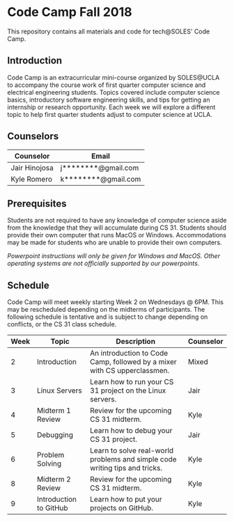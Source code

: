 # Code Camp Fall 2018

This repository contains all materials and code for tech@SOLES' Code Camp.

## Introduction

Code Camp is an extracurricular mini-course organized by SOLES@UCLA to accompany the course work of first quarter computer science and electrical engineering students. Topics covered include computer science basics, introductory software engineering skills, and tips for getting an internship or research opportunity. Each week we will explore a different topic to help first quarter students adjust to computer science at UCLA.

## Counselors

| Counselor | Email |
| --- | --- |
| Jair Hinojosa | j********@gmail.com |
| Kyle Romero | k********@gmail.com |

## Prerequisites

Students are not required to have any knowledge of computer science aside from the knowledge that they will accumulate during CS 31. Students should provide their own computer that runs MacOS or Windows. Accommodations may be made for students who are unable to provide their own computers.

*Powerpoint instructions will only be given for Windows and MacOS. Other operating systems are not officially supported by our powerpoints.*


## Schedule

Code Camp will meet weekly starting Week 2 on Wednesdays @ 6PM. This may be rescheduled depending on the midterms of participants. The following schedule is tentative and is subject to change depending on conflicts, or the CS 31 class schedule. 

| Week | Topic | Description | Counselor |
| --- | --- | --- | --- |
| 2 | Introduction | An introduction to Code Camp, followed by a mixer with CS upperclassmen. | Mixed |
| 3 | Linux Servers | Learn how to run your CS 31 project on the Linux servers. | Jair |
| 4 | Midterm 1 Review | Review for the upcoming CS 31 midterm. | Kyle |
| 5 | Debugging | Learn how to debug your CS 31 project. | Jair |
| 6 | Problem Solving | Learn to solve real-world problems and simple code writing tips and tricks. | Kyle |
| 8 | Midterm 2 Review | Review for the upcoming CS 31 midterm. | Kyle |
| 9 | Introduction to GitHub | Learn how to put your projects on GitHub. | Kyle |

